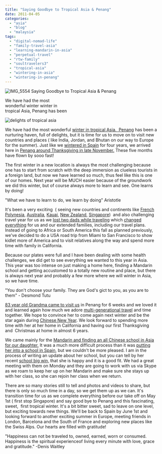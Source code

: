 ```yaml
---
title: "Saying Goodbye to Tropical Asia & Penang"
date: 2011-04-05
categories: 
  - "asia"
  - "blog"
  - "malaysia"
tags: 
  - "digital-nomad-life"
  - "family-travel-asia"
  - "learning-mandarin-in-asia"
  - "perpetual-travel"
  - "rtw-family"
  - "soultravelers3"
  - "tropical-asia"
  - "wintering-in-asia"
  - "wintering-in-penang"
---
```


![IMG_5554](https://pub-ac94b3f306b24c0dba4238943c97f2e1.r2.dev/6a00e5502a95078833014e873fefb5970d.jpg) Saying Goodbye to Tropical Asia & Penang

We have had the most  
wonderful winter winter in  
tropical Asia, Penang has been  

<!--more-->

![delights of tropical asia](https://pub-ac94b3f306b24c0dba4238943c97f2e1.r2.dev/6a00e5502a950788330147e3bfae88970b.jpg)  
  
  

We have had the most wonderful [winter in tropical Asia.  Penang](http://soultravelers3new.local/2011/01/tropical-winter-home-in-penang-malaysia-location-indenpendent-digital-nomad-long-term-travel-tips-.html#more "winter in tropical asia, penang") has been a nurturing haven, full of delights, but it is time for us to move on to visit new countries and places ( like India, Jordan, and Bhutan on our way to Europe for the summer). Just like we [wintered in Spain](http://soultravelers3new.local/2009/11/lifestyle-design-a-winter-in-spain-extendedtravel-digitalnomad-miniretirement-4hww-travel.html "wintered in Spain") for four years, we arrived here in [Penang around Thanksgiving in late November.](http://soultravelers3new.local/2010/11/first-thanksgiving-in-asia.html "Penang november at thanksgiving") These five months have flown by sooo fast!  
  
The first winter in a new location is always the most challenging because one has to start from scratch with the deep immersion as clueless tourists in a foreign land, but now we have learned so much, thus feel like this is one of our homes. Next year will be MUCH easier because of the groundwork we did this winter, but of course always more to learn and see. One learns by doing!  
  
"What we have to learn to do, we learn by doing" Aristotle  
  
  
It's been a very exciting  ( seeing new countries and continents like [French Polynesia](http://soultravelers3new.local/2010/10/family-travel-french-polynesia-cheaply.html "French Polynesia"), [Australia](http://soultravelers3new.local/2011/02/the-stunning-sydney-harbour-yha-hostel-review.html "Austrailia"), [Kauai](http://soultravelers3new.local/2011/02/sailing-the-stunning-napali-coast-of-kauai-hawaii-with-dolphins-snorkeling-fun.html "kauai"), [New Zealand](http://soultravelers3new.local/2011/03/beautiful-new-zealand-kia-kaha.html "new zealand"), [Singapore](http://soultravelers3new.local/2011/03/top-hotel-for-luxury-fairmont-singapore.html "sinapore"))  and also challenging travel year for us as we [lost two dads while traveling](http://soultravelers3new.local/2010/06/good-bye-dad-grandpa-family-death-afar-while-traveling-abroad.html "lost dad at distant, died while traveling") which [changed everything](http://soultravelers3new.local/2010/12/mourning-while-traveling-tribute-to-al-grief-and-travel-deathdying-at-a-distance.html "mourning while traveling") for us and our extended families, including our travel plans. Instead of going to Africa or South America this fall as planned previously, we've decided to do a USA road trip from Miami to San Francisco to show kidlet more of America and to visit relatives along the way and spend more time with family in California.  
  
Because our plates were full and I have been dealing with some health challenges, we did get to see everything we wanted to this year in Asia. This year was too intense on just making a home here, finding a Mandarin school and getting accustomed to a totally new routine and place, but there is always next year and probably a few more where we will winter in Asia, so we have time.  
  
"You don't choose your family. They are God's gict to you, as you are to them" - Desmond Tutu  
  
  
[83 year old Grandma came to visit us](http://soultravelers3new.local/2011/01/traveling-with-grandma-3-generation-travel.html "Multi generational travel with grandma") in Penang for 6 weeks and we loved it and learned again how much we adore [multi-generational travel](http://soultravelers3new.local/2008/04/family-arrives.html "multi-generational travel in  Europe") and time together. We hope to convince her to come again next winter and be the star again during [Chinese New Year](http://soultravelers3new.local/2011/02/20-stunning-photos-chinese-new-year-georgetown-penang.html "Chinese new year"). We look forward to spending more time with her at her home in California and having our first Thanksgiving and  Christmas at home in almost 6 years.  
  
We came mainly for the [Mandarin and finding an all Chinese school in Asia for our daughter.](http://soultravelers3new.local/2011/01/only-american-girl-in-an-all-mandarin-school-chinese-immersion-in-language-culture-through-school.html "Mandarin chinese school in asia for our daughter") It was a much more difficult process than it was [putting her into a school in Spain](http://soultravelers3new.local/2010/07/schools-out-forever-expat-immersion-spanish-in-spain-digital-nomad-education-for-kids-who-travel.html "putting into a school in spain"), but we couldn't be more pleased. I am in the process of writing an update about her school, but you can tell by her recent [school big win,](http://soultravelers3new.local/2011/04/chinese-school-trophy-girl-.html "Chinese school big win") that she is happy and it is a good fit. We had a great meeting with them on Monday and they are going to work with us via Skype as we roam to keep her up on her Mandarin and make sure she stays up with her class, so she can rejoin her class when we return.  
  
There are so many stories still to tell and photos and videos to share, but there is only so much time in a day, so we get them up as we can. It's transition time for us as we complete everything before our take off on May 1st ( first stop Singapore) and say good bye to Penang and this fascinating, sweet,  first tropical winter. It's a bit bitter sweet, sad to leave on one level, but exciting towards new things. We'll be back to Spain by June 1st and looking forward to another exciting summer in Europe, meeting friends in London, Barcelona and the South of France and exploring new places like the Swiss Alps. Our hearts are filled with gratitude!  
  
"Happiness can not be traveled to, owned, earned, worn or consumed. Happiness is the spiritual experienceof living every minute with love, grace and gratitude." -Denis Waitley

